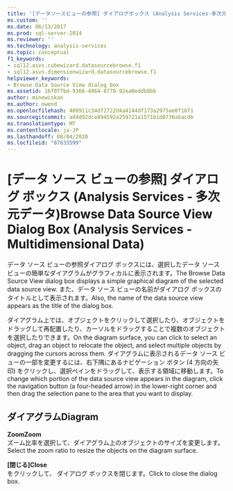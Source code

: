 ```yaml
---
title: '[データソースビューの参照] ダイアログボックス (Analysis Services-多次元データ) |Microsoft Docs'
ms.custom: ''
ms.date: 06/13/2017
ms.prod: sql-server-2014
ms.reviewer: ''
ms.technology: analysis-services
ms.topic: conceptual
f1_keywords:
- sql12.asvs.cubewizard.datasourcebrowse.f1
- sql12.asvs.dimensionwizard.datasourcebrowse.f1
helpviewer_keywords:
- Browse Data Source View dialog box
ms.assetid: 16f077bd-9366-4964-8778-92ea0eddb8bb
author: minewiskan
ms.author: owend
ms.openlocfilehash: 488911c34df2722d4a4144df173a2975ae0f16f1
ms.sourcegitcommit: ad4d92dce894592a259721a1571b1d8736abacdb
ms.translationtype: MT
ms.contentlocale: ja-JP
ms.lasthandoff: 08/04/2020
ms.locfileid: "87633599"
---
```

# <a name="browse-data-source-view-dialog-box-analysis-services---multidimensional-data"></a><span data-ttu-id="ef378-102">[データ ソース ビューの参照] ダイアログ ボックス (Analysis Services - 多次元データ)</span><span class="sxs-lookup"><span data-stu-id="ef378-102">Browse Data Source View Dialog Box (Analysis Services - Multidimensional Data)</span></span>
  <span data-ttu-id="ef378-103">データ ソース ビューの参照ダイアログ ボックスには、選択したデータ ソース ビューの簡単なダイアグラムがグラフィカルに表示されます。</span><span class="sxs-lookup"><span data-stu-id="ef378-103">The Browse Data Source View dialog box displays a simple graphical diagram of the selected data source view.</span></span> <span data-ttu-id="ef378-104">また、データ ソース ビューの名前がダイアログ ボックスのタイトルとして表示されます。</span><span class="sxs-lookup"><span data-stu-id="ef378-104">Also, the name of the data source view appears as the title of the dialog box.</span></span>  
  
 <span data-ttu-id="ef378-105">ダイアグラム上では、オブジェクトをクリックして選択したり、オブジェクトをドラッグして再配置したり、カーソルをドラッグすることで複数のオブジェクトを選択したりできます。</span><span class="sxs-lookup"><span data-stu-id="ef378-105">On the diagram surface, you can click to select an object, drag an object to relocate the object, and select multiple objects by dragging the cursors across them.</span></span> <span data-ttu-id="ef378-106">ダイアグラムに表示されるデータ ソース ビューの一部を変更するには、右下隅にあるナビゲーション ボタン (4 方向の矢印) をクリックし、選択ペインをドラッグして、表示する領域に移動します。</span><span class="sxs-lookup"><span data-stu-id="ef378-106">To change which portion of the data source view appears in the diagram, click the navigation button (a four-headed arrow) in the lower-right corner and then drag the selection pane to the area that you want to display.</span></span>  
  
## <a name="diagram"></a><span data-ttu-id="ef378-107">ダイアグラム</span><span class="sxs-lookup"><span data-stu-id="ef378-107">Diagram</span></span>  
 <span data-ttu-id="ef378-108">**Zoom**</span><span class="sxs-lookup"><span data-stu-id="ef378-108">**Zoom**</span></span>  
 <span data-ttu-id="ef378-109">ズーム比率を選択して、ダイアグラム上のオブジェクトのサイズを変更します。</span><span class="sxs-lookup"><span data-stu-id="ef378-109">Select the zoom ratio to resize the objects on the diagram surface.</span></span>  
  
 <span data-ttu-id="ef378-110">**[閉じる]**</span><span class="sxs-lookup"><span data-stu-id="ef378-110">**Close**</span></span>  
 <span data-ttu-id="ef378-111">をクリックして、 ダイアログ ボックスを閉じます。</span><span class="sxs-lookup"><span data-stu-id="ef378-111">Click to close the dialog box.</span></span>  
  
  
